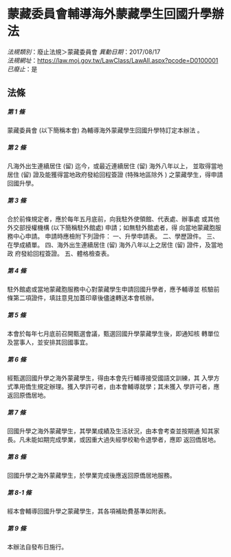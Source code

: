 # 蒙藏委員會輔導海外蒙藏學生回國升學辦法

*法規類別*：廢止法規＞蒙藏委員會
*異動日期*：2017/08/17  
*法規網址*：https://law.moj.gov.tw/LawClass/LawAll.aspx?pcode=D0100001
*已廢止*：是


## 法條
##### 第 1 條
蒙藏委員會 (以下簡稱本會) 為輔導海外蒙藏學生回國升學特訂定本辦法
。

##### 第 2 條
凡海外出生連續居住 (留) 迄今，或最近連續居住 (留) 海外八年以上，
並取得當地居住 (留) 證及能獲得當地政府發給回程簽證 (特殊地區除外
) 之蒙藏學生，得申請回國升學。

##### 第 3 條
合於前條規定者，應於每年五月底前，向我駐外使領館、代表處、辦事處
或其他外交部授權機構 (以下簡稱駐外館處) 申請；如無駐外館處者，得
向當地蒙藏胞服務中心申請。
申請時應檢附下列證件：
一、升學申請表。
二、學歷證件。
三、在學成績單。
四、海外出生連續居住 (留) 海外八年以上之居住 (留) 證件，及當地政
    府發給回程簽證。
五、體格檢查表。

##### 第 4 條
駐外館處或當地蒙藏胞服務中心對蒙藏學生申請回國升學者，應予輔導並
核驗前條第二項證件，填註意見加蓋印章後儘速轉送本會核辦。

##### 第 5 條
本會於每年七月底前召開甄選會議，甄選回國升學蒙藏學生後，即通知核
轉單位及當事人，並安排其回國事宜。

##### 第 6 條
經甄選回國升學之海外蒙藏學生，得由本會先行輔導接受國語文訓練，其
入學方式準用僑生規定辦理。獲入學許可者，由本會輔導就學；其未獲入
學許可者，應返回原僑居地。

##### 第 7 條
回國升學之海外蒙藏學生，其學業成績及生活狀況，由本會考查並按期通
知其家長。凡未能如期完成學業，或因重大過失經學校勒令退學者，應即
返回僑居地。

##### 第 8 條
回國升學之海外蒙藏學生，於學業完成後應返回原僑居地服務。

##### 第 8-1 條
經本會輔導回國升學之蒙藏學生，其各項補助費基準如附表。

##### 第 9 條
本辦法自發布日施行。


